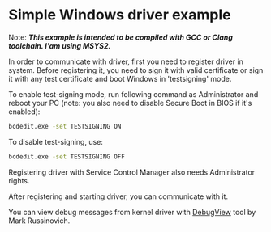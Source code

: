 # Simple Windows driver example

Note: ***This example is intended to be compiled with GCC or Clang toolchain. I'am using MSYS2.***
 
In order to communicate with driver, first you need to register driver in system.
Before registering it, you need to sign it with valid certificate or sign it with any test certificate and boot Windows in 'testsigning' mode.

To enable test-signing mode, run following command as Administrator and reboot your PC (note: you also need to disable Secure Boot in BIOS if it's enabled):
```bash
bcdedit.exe -set TESTSIGNING ON
```

To disable test-signing, use:
```bash
bcdedit.exe -set TESTSIGNING OFF
```

Registering driver with Service Control Manager also needs Administrator rights.

After registering and starting driver, you can communicate with it.


You can view debug messages from kernel driver with [DebugView](https://learn.microsoft.com/en-us/sysinternals/downloads/debugview) tool by Mark Russinovich.
